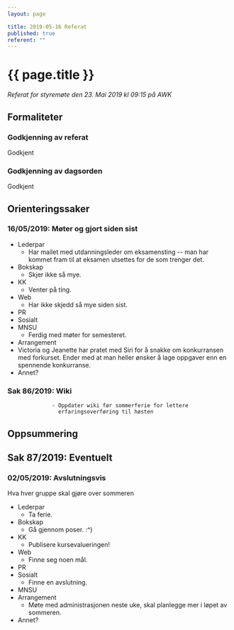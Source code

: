 ```yaml
---
layout: page

title: 2019-05-16 Referat
published: true
referent: ""
---
```


# {{ page.title }}

_Referat for styremøte den 23. Mai 2019 kl_ _09:15_ _på AWK_

## Formaliteter

### Godkjenning av referat

Godkjent

### Godkjenning av dagsorden

Godkjent

## Orienteringssaker

### 16/05/2019: Møter og gjort siden sist

- Lederpar
  - Har mailet med utdanningsleder om eksamensting -- man har kommet fram til
    at eksamen utsettes for de som trenger det.
- Bokskap
  - Skjer ikke så mye.
- KK
  - Venter på ting.
- Web
  - Har ikke skjedd så mye siden sist.
- PR
- Sosialt
- MNSU
  - Ferdig med møter for semesteret.
- Arrangement
- Victoria og Jeanette har pratet med Siri for å snakke om konkurransen med
  forkurset. Ender med at man heller ønsker å lage oppgaver enn en spennende
  konkurranse.
- Annet?

### Sak 86/2019:  Wiki

                  - Oppdater wiki før sommerferie for lettere
                    erfaringsoverføring til høsten



## Oppsummering

## Sak 87/2019: Eventuelt

### 02/05/2019: Avslutningsvis

Hva hver gruppe skal gjøre over sommeren

- Lederpar
  - Ta ferie.
- Bokskap
  - Gå gjennom poser. :^)
- KK
  - Publisere kursevalueringen!
- Web
  - Finne seg noen mål.
- PR
- Sosialt
  - Finne en avslutning.
- MNSU
- Arrangement
  - Møte med administrasjonen neste uke, skal
    planlegge mer i løpet av sommeren.
- Annet?
